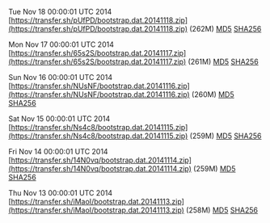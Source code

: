 Tue Nov 18 00:00:01 UTC 2014 [https://transfer.sh/pUfPD/bootstrap.dat.20141118.zip](https://transfer.sh/pUfPD/bootstrap.dat.20141118.zip) (262M) [MD5](https://transfer.sh/9z5Ky/md5.txt) [SHA256](https://transfer.sh/AyFiz/sha256.txt)

Mon Nov 17 00:00:01 UTC 2014 [https://transfer.sh/65s2S/bootstrap.dat.20141117.zip](https://transfer.sh/65s2S/bootstrap.dat.20141117.zip) (261M) [MD5](https://transfer.sh/QKvMF/md5.txt) [SHA256](https://transfer.sh/1gVRxL/sha256.txt)

Sun Nov 16 00:00:01 UTC 2014 [https://transfer.sh/NUsNF/bootstrap.dat.20141116.zip](https://transfer.sh/NUsNF/bootstrap.dat.20141116.zip) (260M) [MD5](https://transfer.sh/oATCh/md5.txt) [SHA256](https://transfer.sh/17kVkQ/sha256.txt)

Sat Nov 15 00:00:01 UTC 2014 [https://transfer.sh/Ns4c8/bootstrap.dat.20141115.zip](https://transfer.sh/Ns4c8/bootstrap.dat.20141115.zip) (259M) [MD5](https://transfer.sh/1ahyXQ/md5.txt) [SHA256](https://transfer.sh/j8a8k/sha256.txt)

Fri Nov 14 00:00:01 UTC 2014 [https://transfer.sh/14N0vq/bootstrap.dat.20141114.zip](https://transfer.sh/14N0vq/bootstrap.dat.20141114.zip) (259M) [MD5](https://transfer.sh/SAvp1/md5.txt) [SHA256](https://transfer.sh/159YHl/sha256.txt)

Thu Nov 13 00:00:01 UTC 2014 [https://transfer.sh/iMaoI/bootstrap.dat.20141113.zip](https://transfer.sh/iMaoI/bootstrap.dat.20141113.zip) (258M) [MD5](https://transfer.sh/rQvqA/md5.txt) [SHA256](https://transfer.sh/Sbhhq/sha256.txt)
